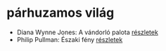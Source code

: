 # párhuzamos világ

- Diana Wynne Jones: A vándorló palota [részletek](_details/%7Bopf.creator%7D.md#id_1413)
- Philip Pullman: Északi fény [részletek](_details/%7Bopf.creator%7D.md#id_1219)
